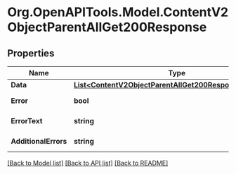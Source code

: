 # Org.OpenAPITools.Model.ContentV2ObjectParentAllGet200Response

## Properties

Name | Type | Description | Notes
------------ | ------------- | ------------- | -------------
**Data** | [**List&lt;ContentV2ObjectParentAllGet200ResponseDataInner&gt;**](ContentV2ObjectParentAllGet200ResponseDataInner.md) |  | [optional] 
**Error** | **bool** | Флаг наличия ошибки | [optional] 
**ErrorText** | **string** | Описание ошибки | [optional] 
**AdditionalErrors** | **string** | Дополнительные ошибки | [optional] 

[[Back to Model list]](../README.md#documentation-for-models) [[Back to API list]](../README.md#documentation-for-api-endpoints) [[Back to README]](../README.md)

